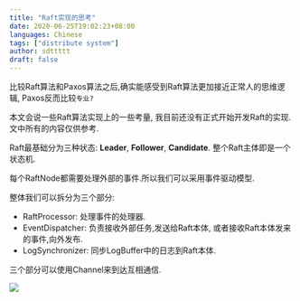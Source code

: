 ```yaml
---
title: "Raft实现的思考"
date: 2020-06-25T19:02:23+08:00
languages: Chinese
tags: ["distribute system"]
author: sdttttt
draft: false
---
```


比较Raft算法和Paxos算法之后,确实能感受到Raft算法更加接近正常人的思维逻辑, Paxos反而比较`专业?`

本文会说一些Raft算法实现上的一些考量, 我目前还没有正式开始开发Raft的实现.
文中所有的内容仅供参考.

Raft最基础分为三种状态: **Leader**, **Follower**, **Candidate**.
整个Raft主体即是一个状态机.

每个RaftNode都需要处理外部的事件.所以我们可以采用事件驱动模型.

整体我们可以拆分为三个部分:

- RaftProcessor: 处理事件的处理器.
- EventDispatcher: 负责接收外部任务,发送给Raft本体, 或者接收Raft本体发来的事件,向外发布.
- LogSynchronizer: 同步LogBuffer中的日志到Raft本体.

三个部分可以使用Channel来到达互相通信.

![](https://static01.imgkr.com/temp/4b34da085c8742018791aa36e4921210.jpg)
